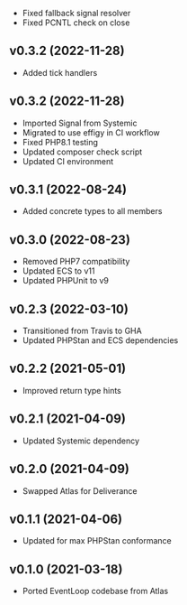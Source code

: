 * Fixed fallback signal resolver
* Fixed PCNTL check on close

## v0.3.2 (2022-11-28)
* Added tick handlers

## v0.3.2 (2022-11-28)
* Imported Signal from Systemic
* Migrated to use effigy in CI workflow
* Fixed PHP8.1 testing
* Updated composer check script
* Updated CI environment

## v0.3.1 (2022-08-24)
* Added concrete types to all members

## v0.3.0 (2022-08-23)
* Removed PHP7 compatibility
* Updated ECS to v11
* Updated PHPUnit to v9

## v0.2.3 (2022-03-10)
* Transitioned from Travis to GHA
* Updated PHPStan and ECS dependencies

## v0.2.2 (2021-05-01)
* Improved return type hints

## v0.2.1 (2021-04-09)
* Updated Systemic dependency

## v0.2.0 (2021-04-09)
* Swapped Atlas for Deliverance

## v0.1.1 (2021-04-06)
* Updated for max PHPStan conformance

## v0.1.0 (2021-03-18)
* Ported EventLoop codebase from Atlas
